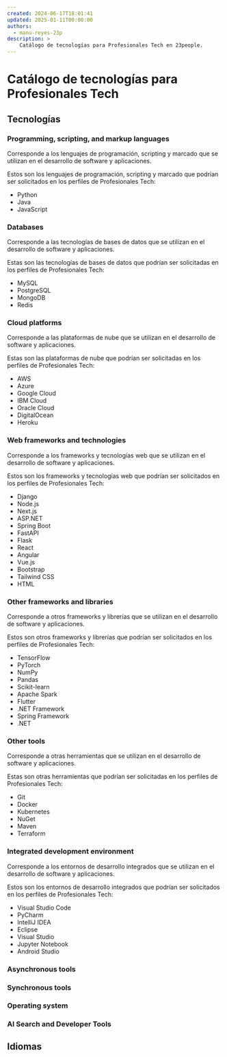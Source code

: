 ```yaml
---
created: 2024-06-17T18:01:41
updated: 2025-01-11T00:00:00
authors:
  - manu-reyes-23p
description: >
    Catálogo de tecnologías para Profesionales Tech en 23people.
---
```


# Catálogo de tecnologías para Profesionales Tech

## Tecnologías

### Programming, scripting, and markup languages

Corresponde a los lenguajes de programación, scripting y marcado que se utilizan en el desarrollo de software y aplicaciones.

Estos son los lenguajes de programación, scripting y marcado que podrían ser solicitados en los perfiles de Profesionales Tech:

- Python
- Java
- JavaScript

### Databases

Corresponde a las tecnologías de bases de datos que se utilizan en el desarrollo de software y aplicaciones.

Estas son las tecnologías de bases de datos que podrían ser solicitadas en los perfiles de Profesionales Tech:

- MySQL
- PostgreSQL
- MongoDB
- Redis

### Cloud platforms

Corresponde a las plataformas de nube que se utilizan en el desarrollo de software y aplicaciones.

Estas son las plataformas de nube que podrían ser solicitadas en los perfiles de Profesionales Tech:

- AWS
- Azure
- Google Cloud
- IBM Cloud
- Oracle Cloud
- DigitalOcean
- Heroku

### Web frameworks and technologies

Corresponde a los frameworks y tecnologías web que se utilizan en el desarrollo de software y aplicaciones.

Estos son los frameworks y tecnologías web que podrían ser solicitados en los perfiles de Profesionales Tech:

- Django
- Node.js
- Next.js
- ASP.NET
- Spring Boot
- FastAPI
- Flask
- React
- Angular
- Vue.js
- Bootstrap
- Tailwind CSS
- HTML

### Other frameworks and libraries

Corresponde a otros frameworks y librerías que se utilizan en el desarrollo de software y aplicaciones.

Estos son otros frameworks y librerías que podrían ser solicitados en los perfiles de Profesionales Tech:

- TensorFlow
- PyTorch
- NumPy
- Pandas
- Scikit-learn
- Apache Spark
- Flutter
- .NET Framework
- Spring Framework
- .NET

### Other tools

Corresponde a otras herramientas que se utilizan en el desarrollo de software y aplicaciones.

Estas son otras herramientas que podrían ser solicitadas en los perfiles de Profesionales Tech:

- Git
- Docker
- Kubernetes
- NuGet
- Maven
- Terraform

### Integrated development environment

Corresponde a los entornos de desarrollo integrados que se utilizan en el desarrollo de software y aplicaciones.

Estos son los entornos de desarrollo integrados que podrían ser solicitados en los perfiles de Profesionales Tech:

- Visual Studio Code
- PyCharm
- IntelliJ IDEA
- Eclipse
- Visual Studio
- Jupyter Notebook
- Android Studio

### Asynchronous tools

### Synchronous tools

### Operating system

### AI Search and Developer Tools

## Idiomas

